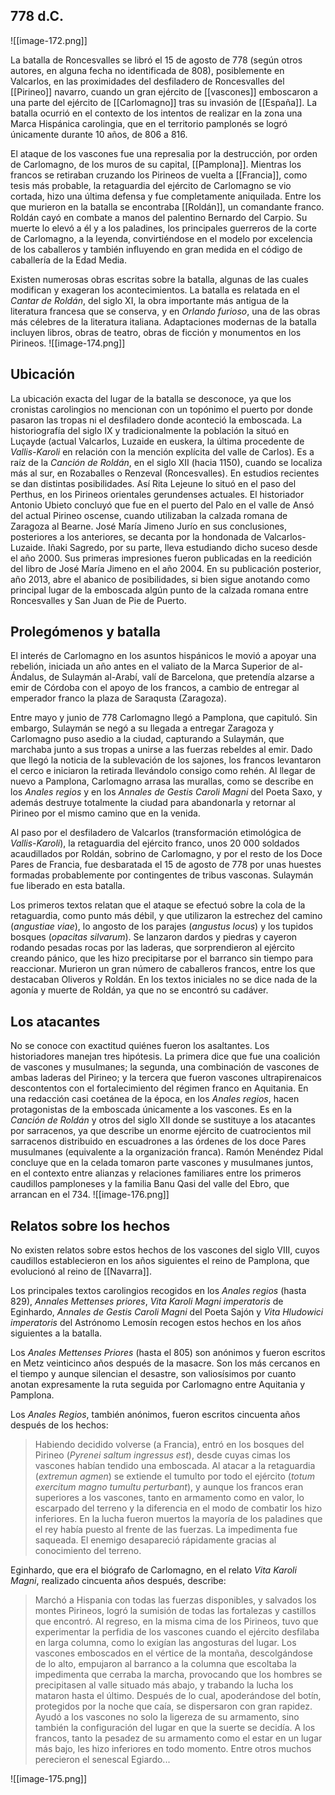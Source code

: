 ## 778 d.C.
![[image-172.png]]

La batalla de Roncesvalles se libró el 15 de agosto de 778 (según otros autores, en alguna fecha no identificada de 808), posiblemente en Valcarlos, en las proximidades del desfiladero de Roncesvalles del [[Pirineo]] navarro, cuando un gran ejército de [[vascones]] emboscaron a una parte del ejército de [[Carlomagno]] tras su invasión de [[España]]. La batalla ocurrió en el contexto de los intentos de realizar en la zona una Marca Hispánica carolingia, que en el territorio pamplonés se logró únicamente durante 10 años, de 806 a 816.

El ataque de los vascones fue una represalia por la destrucción, por orden de Carlomagno, de los muros de su capital, [[Pamplona]]. Mientras los francos se retiraban cruzando los Pirineos de vuelta a [[Francia]], como tesis más probable, la retaguardia del ejército de Carlomagno se vio cortada, hizo una última defensa y fue completamente aniquilada. Entre los que murieron en la batalla se encontraba [[Roldán]], un comandante franco. Roldán cayó en combate a manos del palentino Bernardo del Carpio. Su muerte lo elevó a él y a los paladines, los principales guerreros de la corte de Carlomagno, a la leyenda, convirtiéndose en el modelo por excelencia de los caballeros y también influyendo en gran medida en el código de caballería de la Edad Media.

Existen numerosas obras escritas sobre la batalla, algunas de las cuales modifican y exageran los acontecimientos. La batalla es relatada en el _Cantar de Roldán_, del siglo XI, la obra importante más antigua de la literatura francesa que se conserva, y en _Orlando furioso_, una de las obras más célebres de la literatura italiana. Adaptaciones modernas de la batalla incluyen libros, obras de teatro, obras de ficción y monumentos en los Pirineos.
![[image-174.png]]

## Ubicación

La ubicación exacta del lugar de la batalla se desconoce, ya que los cronistas carolingios no mencionan con un topónimo el puerto por donde pasaron las tropas ni el desfiladero donde aconteció la emboscada. La historiografía del siglo IX y tradicionalmente la población la situó en Luçayde (actual Valcarlos, Luzaide en euskera, la última procedente de _Vallis-Karoli_ en relación con la mención explícita del valle de Carlos). Es a raíz de la _Canción de Roldán_, en el siglo XII (hacia 1150), cuando se localiza más al sur, en Rozaballes o Renzeval (Roncesvalles). En estudios recientes se dan distintas posibilidades. Así Rita Lejeune lo situó en el paso del Perthus, en los Pirineos orientales gerundenses actuales. El historiador Antonio Ubieto concluyó que fue en el puerto del Palo en el valle de Ansó del actual Pirineo oscense, cuando utilizaban la calzada romana de Zaragoza al Bearne. José María Jimeno Jurío en sus conclusiones, posteriores a los anteriores, se decanta por la hondonada de Valcarlos-Luzaide. Iñaki Sagredo, por su parte, lleva estudiando dicho suceso desde el año 2000. Sus primeras impresiones fueron publicadas en la reedición del libro de José María Jimeno en el año 2004. En su publicación posterior, año 2013, abre el abanico de posibilidades, si bien sigue anotando como principal lugar de la emboscada algún punto de la calzada romana entre Roncesvalles y San Juan de Pie de Puerto.

## Prolegómenos y batalla

El interés de Carlomagno en los asuntos hispánicos le movió a apoyar una rebelión, iniciada un año antes en el valiato de la Marca Superior de al-Ándalus, de Sulaymán al-Arabí, valí de Barcelona, que pretendía alzarse a emir de Córdoba con el apoyo de los francos, a cambio de entregar al emperador franco la plaza de Saraqusta (Zaragoza).

Entre mayo y junio de 778 Carlomagno llegó a Pamplona, que capituló. Sin embargo, Sulaymán se negó a su llegada a entregar Zaragoza y Carlomagno puso asedio a la ciudad, capturando a Sulaymán, que marchaba junto a sus tropas a unirse a las fuerzas rebeldes al emir. Dado que llegó la noticia de la sublevación de los sajones, los francos levantaron el cerco e iniciaron la retirada llevándolo consigo como rehén. Al llegar de nuevo a Pamplona, Carlomagno arrasa las murallas, como se describe en los _Anales regios_ y en los _Annales de Gestis Caroli Magni_ del Poeta Saxo, y además destruye totalmente la ciudad para abandonarla y retornar al Pirineo por el mismo camino que en la venida.

Al paso por el desfiladero de Valcarlos (transformación etimológica de _Vallis-Karoli_), la retaguardia del ejército franco, unos 20 000 soldados acaudillados por Roldán, sobrino de Carlomagno, y por el resto de los Doce Pares de Francia, fue desbaratada el 15 de agosto de 778 por unas huestes formadas probablemente por contingentes de tribus vasconas. Sulaymán fue liberado en esta batalla.

Los primeros textos relatan que el ataque se efectuó sobre la cola de la retaguardia, como punto más débil, y que utilizaron la estrechez del camino (_angustiae viae_), lo angosto de los parajes (_angustus locus_) y los tupidos bosques (_opacitas silvarum_). Se lanzaron dardos y piedras y cayeron rodando pesadas rocas por las laderas, que sorprendieron al ejército creando pánico, que les hizo precipitarse por el barranco sin tiempo para reaccionar. Murieron un gran número de caballeros francos, entre los que destacaban Oliveros y Roldán. En los textos iniciales no se dice nada de la agonía y muerte de Roldán, ya que no se encontró su cadáver.

## Los atacantes

No se conoce con exactitud quiénes fueron los asaltantes. Los historiadores manejan tres hipótesis. La primera dice que fue una coalición de vascones y musulmanes; la segunda, una combinación de vascones de ambas laderas del Pirineo; y la tercera que fueron vascones ultrapirenaicos descontentos con el fortalecimiento del régimen franco en Aquitania. En una redacción casi coetánea de la época, en los _Anales regios_, hacen protagonistas de la emboscada únicamente a los vascones. Es en la _Canción de Roldán_ y otros del siglo XII donde se sustituye a los atacantes por sarracenos, ya que describe un enorme ejército de cuatrocientos mil sarracenos distribuido en escuadrones a las órdenes de los doce Pares musulmanes (equivalente a la organización franca). Ramón Menéndez Pidal concluye que en la celada tomaron parte vascones y musulmanes juntos, en el contexto entre alianzas y relaciones familiares entre los primeros caudillos pamploneses y la familia Banu Qasi del valle del Ebro, que arrancan en el 734.
![[image-176.png]]

## Relatos sobre los hechos

No existen relatos sobre estos hechos de los vascones del siglo VIII, cuyos caudillos establecieron en los años siguientes el reino de Pamplona, que evolucionó al reino de [[Navarra]].

Los principales textos carolingios recogidos en los _Anales regios_ (hasta 829), _Annales Mettenses priores_, _Vita Karoli Magni imperatoris_ de Eginhardo, _Annales de Gestis Caroli Magni_ del Poeta Sajón y _Vita Hludowici imperatoris_ del Astrónomo Lemosín recogen estos hechos en los años siguientes a la batalla.

Los _Anales Mettenses Priores_ (hasta el 805) son anónimos y fueron escritos en Metz veinticinco años después de la masacre. Son los más cercanos en el tiempo y aunque silencian el desastre, son valiosísimos por cuanto anotan expresamente la ruta seguida por Carlomagno entre Aquitania y Pamplona.

Los _Anales Regios_, también anónimos, fueron escritos cincuenta años después de los hechos:

> Habiendo decidido volverse (a Francia), entró en los bosques del Pirineo (_Pyrenei saltum ingressus est_), desde cuyas cimas los vascones habían tendido una emboscada. Al atacar a la retaguardia (_extremun agmen_) se extiende el tumulto por todo el ejército (_totum exercitum magno tumultu perturbant_), y aunque los francos eran superiores a los vascones, tanto en armamento como en valor, lo escarpado del terreno y la diferencia en el modo de combatir los hizo inferiores. En la lucha fueron muertos la mayoría de los paladines que el rey había puesto al frente de las fuerzas. La impedimenta fue saqueada. El enemigo desapareció rápidamente gracias al conocimiento del terreno.

Eginhardo, que era el biógrafo de Carlomagno, en el relato _Vita Karoli Magni_, realizado cincuenta años después, describe:

> Marchó a Hispania con todas las fuerzas disponibles, y salvados los montes Pirineos, logró la sumisión de todas las fortalezas y castillos que encontró. Al regreso, en la misma cima de los Pirineos, tuvo que experimentar la perfidia de los vascones cuando el ejército desfilaba en larga columna, como lo exigían las angosturas del lugar. Los vascones emboscados en el vértice de la montaña, descolgándose de lo alto, empujaron al barranco a la columna que escoltaba la impedimenta que cerraba la marcha, provocando que los hombres se precipitasen al valle situado más abajo, y trabando la lucha los mataron hasta el último. Después de lo cual, apoderándose del botín, protegidos por la noche que caía, se dispersaron con gran rapidez. Ayudó a los vascones no solo la ligereza de su armamento, sino también la configuración del lugar en que la suerte se decidía. A los francos, tanto la pesadez de su armamento como el estar en un lugar más bajo, les hizo inferiores en todo momento. Entre otros muchos perecieron el senescal Egiardo...

![[image-175.png]]